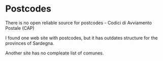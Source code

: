 # Postcodes
There is no open reliable source for postcodes - Codici di Avviamento
Postale (CAP)

I found one web site with postcodes, but it has outdates structure for
the provinces of Sardegna.

Another site has no compleate list of comunes.
